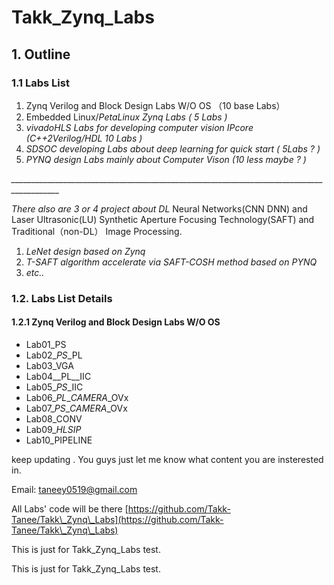 # Takk\_Zynq\_Labs

## 1. Outline

### 1.1 Labs List

1. Zynq Verilog and Block Design Labs W/O OS  （10 base Labs）
2. Embedded Linux/_PetaLinux Zynq Labs ( 5 Labs )_
3. _vivadoHLS Labs for developing computer vision IPcore (C++2Verilog/HDL  10 Labs )_
4. _SDSOC developing Labs about deep learning for quick start  ( 5Labs ? )_
5. _PYNQ design Labs mainly about Computer Vison  (10 less maybe ? )_

_\_\_\_\_\_\_\_\_\_\_\_\_\_\_\_\_\_\_\_\_\_\_\_\_\_\_\_\_\_\_\_\_\_\_\_\_\_\_\_\_\_\_\_\_\_\_\_\_\_\_\_\_\_\_\_\_\_\_\_\_\_\_\_\_\_\_\_\_\_\_\_\_\_\_\_\_\_\_\_\_\_\_\_\_\_\_\_\_\_\__

_There also are 3 or 4 project about DL_ Neural Networks(CNN DNN) and Laser Ultrasonic(LU) Synthetic Aperture Focusing Technology(SAFT) and Traditional（non-DL） Image Processing. &#x20;

1. _LeNet design based on Zynq_
2. _T-SAFT algorithm accelerate via SAFT-COSH method based on PYNQ_
3. _etc.._

### 1.2. Labs List Details

#### 1.2.1  Zynq Verilog and Block Design Labs W/O OS

* Lab01\_PS
* Lab02\__PS_\_PL
* Lab03\_VGA
* Lab04\__PL\__IIC
* Lab05\__PS_\_IIC
* Lab06\__PL_\__CAMERA_\_OVx
* Lab07\__PS_\__CAMERA_\_OVx
* Lab08\_CONV
* Lab09\__HLSIP_
* Lab10\_PIPELINE

keep updating . You guys just let me know what content you are insterested in.

Email: taneey0519@gmail.com

All Labs' code will be there  [https://github.com/Takk-Tanee/Takk\_Zynq\_Labs](https://github.com/Takk-Tanee/Takk\_Zynq\_Labs)





This is just for Takk\_Zynq\_Labs test.

This is just for Takk\_Zynq\_Labs test.
